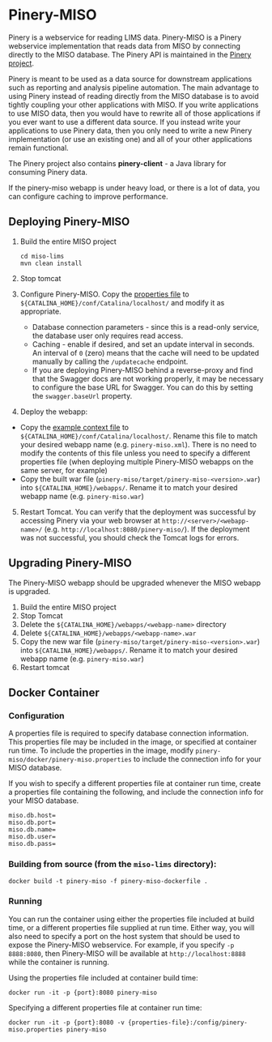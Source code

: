 # Pinery-MISO

Pinery is a webservice for reading LIMS data. Pinery-MISO is a Pinery webservice implementation
that reads data from MISO by connecting directly to the MISO database. The Pinery API is maintained
in the [Pinery project](https://github.com/oicr-gsi/pinery).

Pinery is meant to be used as a data source for downstream applications such as reporting and
analysis pipeline automation. The main advantage to using Pinery instead of reading directly from
the MISO database is to avoid tightly coupling your other applications with MISO. If you write
applications to use MISO data, then you would have to rewrite all of those applications if you ever
want to use a different data source. If you instead write your applications to use Pinery data, then
you only need to write a new Pinery implementation (or use an existing one) and all of your other
applications remain functional.

The Pinery project also contains **pinery-client** - a Java library for consuming Pinery data.

If the pinery-miso webapp is under heavy load, or there is a lot of data, you can configure caching
to improve performance.

## Deploying Pinery-MISO

1. Build the entire MISO project

    ```
    cd miso-lims
    mvn clean install
    ```

2. Stop tomcat

3. Configure Pinery-MISO. Copy the [properties file](src/main/resources/pinery-miso.properties) to
   `${CATALINA_HOME}/conf/Catalina/localhost/` and modify it as appropriate.
   - Database connection parameters - since this is a read-only service, the database user only
     requires read access.
   - Caching - enable if desired, and set an update interval in seconds. An interval of `0` (zero)
     means that the cache will need to be updated manually by calling the `/updatecache` endpoint.
   - If you are deploying Pinery-MISO behind a reverse-proxy and find that the Swagger docs are not
     working properly, it may be necessary to configure the base URL for Swagger. You can do this by
     setting the `swagger.baseUrl` property.

4. Deploy the webapp:
  * Copy the [example context file](src/main/resources/context-example.xml) to
    `${CATALINA_HOME}/conf/Catalina/localhost/`. Rename this file to match your desired webapp
    name (e.g. `pinery-miso.xml`). There is no need to modify the contents of this file unless you
    need to specify a different properties file (when deploying multiple Pinery-MISO webapps on the
    same server, for example)
  * Copy the built war file (`pinery-miso/target/pinery-miso-<version>.war`) into
    `${CATALINA_HOME}/webapps/`. Rename it to match your desired webapp name (e.g. `pinery-miso.war`)

5. Restart Tomcat. You can verify that the deployment was successful by accessing Pinery via your
   web browser at `http://<server>/<webapp-name>/` (e.g. `http://localhost:8080/pinery-miso/`). If
   the deployment was not successful, you should check the Tomcat logs for errors.

## Upgrading Pinery-MISO

The Pinery-MISO webapp should be upgraded whenever the MISO webapp is upgraded.

1. Build the entire MISO project
2. Stop Tomcat
3. Delete the `${CATALINA_HOME}/webapps/<webapp-name>` directory
4. Delete `${CATALINA_HOME}/webapps/<webapp-name>.war`
3. Copy the new war file (`pinery-miso/target/pinery-miso-<version>.war`) into
   `${CATALINA_HOME}/webapps/`. Rename it to match your desired webapp name (e.g. `pinery-miso.war`)
5. Restart tomcat

## Docker Container

### Configuration

A properties file is required to specify database connection information. This properties file may be
included in the image, or specified at container run time. To include the properties in the image, modify
`pinery-miso/docker/pinery-miso.properties` to include the connection info for your MISO database.

If you wish to specify a different properties file at container run time, create a properties file
containing the following, and include the connection info for your MISO database.

```
miso.db.host=
miso.db.port=
miso.db.name=
miso.db.user=
miso.db.pass=
```

### Building from source (from the `miso-lims` directory):

```
docker build -t pinery-miso -f pinery-miso-dockerfile .
```

### Running

You can run the container using either the properties file included at build time, or a different properties
file supplied at run time. Either way, you will also need to specify a port on the host system that should be
used to expose the Pinery-MISO webservice. For example, if you specify `-p 8888:8080`, then Pinery-MISO will
be available at `http://localhost:8888` while the container is running.

Using the properties file included at container build time:

```
docker run -it -p {port}:8080 pinery-miso
```

Specifying a different properties file at container run time:

```
docker run -it -p {port}:8080 -v {properties-file}:/config/pinery-miso.properties pinery-miso
```
